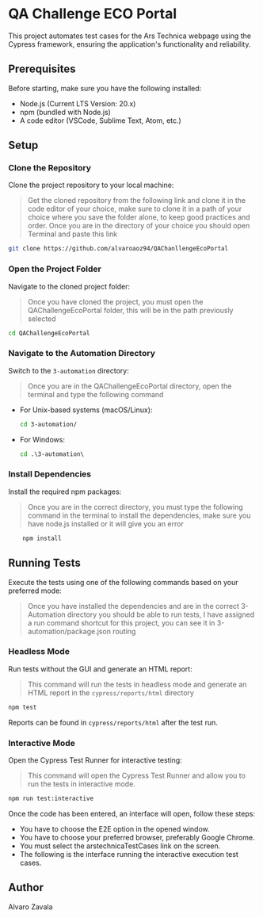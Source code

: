 # QA Challenge ECO Portal

This project automates test cases for the Ars Technica webpage using the Cypress framework, ensuring the application's functionality and reliability.

## Prerequisites

Before starting, make sure you have the following installed:
- Node.js (Current LTS Version: 20.x)
- npm (bundled with Node.js)
- A code editor (VSCode, Sublime Text, Atom, etc.)

## Setup

### Clone the Repository

Clone the project repository to your local machine:

>Get the cloned repository from the following link and clone it in the code editor of your choice, make sure to clone it in a path of your choice where you save the folder alone, to keep good practices and order. Once you are in the directory of your choice you should open Terminal and paste this link

```bash
git clone https://github.com/alvaroaoz94/QAChanllengeEcoPortal
```

### Open the Project Folder

Navigate to the cloned project folder:
>Once you have cloned the project, you must open the QAChallengeEcoPortal folder, this will be in the path previously selected

```bash
cd QAChallengeEcoPortal
```

### Navigate to the Automation Directory

Switch to the `3-automation` directory:
>Once you are in the QAChallengeEcoPortal directory, open the terminal and type the following command

- For Unix-based systems (macOS/Linux):
    
    ```bash
    cd 3-automation/
    ```
- For Windows:
    
    ```bat
    cd .\3-automation\
    ```

### Install Dependencies

Install the required npm packages:
>Once you are in the correct directory, you must type the following command in the terminal to install the dependencies, make sure you have node.js installed or it will give you an error

```bash
    npm install
```

## Running Tests

Execute the tests using one of the following commands based on your preferred mode:
>Once you have installed the dependencies and are in the correct 3-Automation directory you should be able to run tests, I have assigned a run command shortcut for this project, you can see it in 3-automation/package.json routing

### Headless Mode

Run tests without the GUI and generate an HTML report:
>This command will run the tests in headless mode and generate an HTML report in the `cypress/reports/html` directory

```bash
npm test
```

Reports can be found in `cypress/reports/html` after the test run.

### Interactive Mode

Open the Cypress Test Runner for interactive testing:
>This command will open the Cypress Test Runner and allow you to run the tests in interactive mode. 
    
```bash
npm run test:interactive
```

Once the code has been entered, an interface will open, follow these steps:

+ You have to choose the E2E option in the opened window.
+ You have to choose your preferred browser, preferably Google Chrome.
+ You must select the arstechnicaTestCases link on the screen.
+ The following is the interface running the interactive execution test cases.



## Author

Alvaro Zavala
